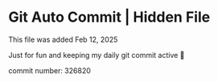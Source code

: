 # Git Auto Commit | Hidden File

This file was added Feb 12, 2025

Just for fun and keeping my daily git commit active 🤪

commit number: 326820
